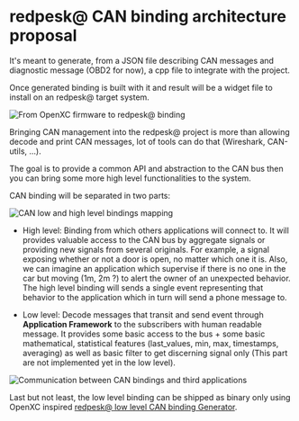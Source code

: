 # redpesk@ CAN binding architecture proposal

It's meant to generate, from a JSON file describing CAN messages and diagnostic message \(OBD2 for now\), a cpp file to integrate with the project.

Once generated binding is built with it and result will be a widget file to install on an redpesk@ target system.

![From OpenXC firmware to redpesk@ binding](images/OpenXC_to_AGL.png)

Bringing CAN management into the redpesk@ project is more than allowing decode and print CAN messages, lot of tools can do that (Wireshark, CAN-utils, ...).

The goal is to provide a common API and abstraction to the CAN bus then you can bring some more high level functionalities to the system.

CAN binding will be separated in two parts:

![CAN low and high level bindings mapping](images/CAN_level_mapping.png)

- High level: Binding from which others applications will connect to.
It will provides valuable access to the CAN bus by aggregate signals or providing new signals from several originals. For example, a signal exposing whether or not a door is open, no matter which one it is. Also, we can imagine an application which supervise if there is no one in the car but moving (1m, 2m ?) to alert the owner of an unexpected behavior. The high level binding will sends a single event representing that behavior to the application which in turn will send a phone message to.

- Low level: Decode messages that transit and send event through **Application Framework** to the subscribers with human readable message. It provides some basic access to the bus + some basic mathematical, statistical features (last_values, min, max, timestamps, averaging) as well as basic filter to get discerning signal only (This part are not implemented yet in the low level).


![Communication between CAN bindings and third applications](images/CAN_bindings_communication.png)

Last but not least, the low level binding can be shipped as binary only using OpenXC inspired [redpesk@ low level CAN binding Generator](https://gerrit.automotivelinux.org/gerrit/gitweb?p=src/low-level-can-generator.git;a=summary).
